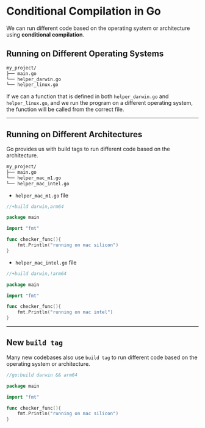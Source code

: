 # Conditional Compilation in Go

We can run different code based on the operating system or architecture using **conditional compilation**.

## Running on Different Operating Systems

```md
my_project/
├── main.go
└── helper_darwin.go
└── helper_linux.go
```

If we can a function that is defined in both `helper_darwin.go` and `helper_linux.go`, and we run the program on a different operating system, the function will be called from the correct file.

---

## Running on Different Architectures

Go provides us with build tags to run different code based on the architecture.

```md
my_project/
├── main.go
└── helper_mac_m1.go
└── helper_mac_intel.go
```

- `helper_mac_m1.go` file

```go
//+build darwin,arm64

package main

import "fmt"

func checker_func(){
	fmt.Println("running on mac silicon")
}
```

- `helper_mac_intel.go` file

```go
//+build darwin,!arm64

package main

import "fmt"

func checker_func(){
	fmt.Println("running on mac intel")
}
```

---

## New `build tag`

Many new codebases also use `build tag` to run different code based on the operating system or architecture.

```go
//go:build darwin && arm64

package main

import "fmt"

func checker_func(){
	fmt.Println("running on mac silicon")
}
```
